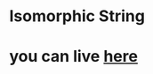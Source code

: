 # Isomorphic String
# you can live [here](https://harika-brs.github.io/string/examples/isomorphic-string/)
